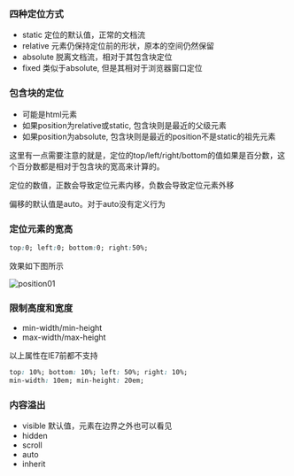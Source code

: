 ### 四种定位方式
* static    定位的默认值，正常的文档流
* relative  元素仍保持定位前的形状，原本的空间仍然保留
* absolute  脱离文档流，相对于其包含块定位
* fixed     类似于absolute, 但是其相对于浏览器窗口定位

### 包含块的定位
* 可能是html元素
* 如果position为relative或static, 包含块则是最近的父级元素
* 如果position为absolute, 包含块则是最近的position不是static的祖先元素

这里有一点需要注意的就是，定位的top/left/right/bottom的值如果是百分数，这个百分数都是相对于包含块的宽高来计算的。

定位的数值，正数会导致定位元素内移，负数会导致定位元素外移

偏移的默认值是auto。对于auto没有定义行为

### 定位元素的宽高

```css
top:0; left:0; bottom:0; right:50%;
```

效果如下图所示

![position01](http://i1.piimg.com/588926/3804f32d5b7a5cda.png)

### 限制高度和宽度

- min-width/min-height
- max-width/max-height

以上属性在IE7前都不支持

```css
top: 10%; bottom: 10%; left: 50%; right: 10%; 
min-width: 10em; min-height: 20em;
```

### 内容溢出

- visible 默认值，元素在边界之外也可以看见
- hidden
- scroll
- auto
- inherit